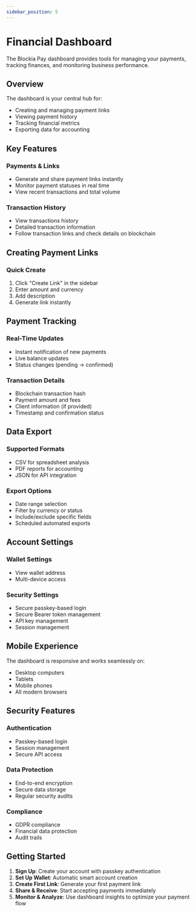 ```yaml
---
sidebar_position: 5
---
```


# Financial Dashboard

The Blockia Pay dashboard provides tools for managing your payments, tracking
finances, and monitoring business performance.

## Overview

The dashboard is your central hub for:

- Creating and managing payment links
- Viewing payment history
- Tracking financial metrics
- Exporting data for accounting

## Key Features

### Payments & Links

- Generate and share payment links instantly
- Monitor payment statuses in real time
- View recent transactions and total volume

### Transaction History

- View transactions history
- Detailed transaction information
- Follow transaction links and check details on blockchain

## Creating Payment Links

### Quick Create

1. Click "Create Link" in the sidebar
2. Enter amount and currency
3. Add description
4. Generate link instantly

## Payment Tracking

### Real-Time Updates

- Instant notification of new payments
- Live balance updates
- Status changes (pending → confirmed)

### Transaction Details

- Blockchain transaction hash
- Payment amount and fees
- Client information (if provided)
- Timestamp and confirmation status

## Data Export

### Supported Formats

- CSV for spreadsheet analysis
- PDF reports for accounting
- JSON for API integration

### Export Options

- Date range selection
- Filter by currency or status
- Include/exclude specific fields
- Scheduled automated exports

## Account Settings

### Wallet Settings

- View wallet address
- Multi-device access

### Security Settings

- Secure passkey-based login
- Secure Bearer token management
- API key management
- Session management

## Mobile Experience

The dashboard is responsive and works seamlessly on:

- Desktop computers
- Tablets
- Mobile phones
- All modern browsers

## Security Features

### Authentication

- Passkey-based login
- Session management
- Secure API access

### Data Protection

- End-to-end encryption
- Secure data storage
- Regular security audits

### Compliance

- GDPR compliance
- Financial data protection
- Audit trails

## Getting Started

1. **Sign Up**: Create your account with passkey authentication
2. **Set Up Wallet**: Automatic smart account creation
3. **Create First Link**: Generate your first payment link
4. **Share & Receive**: Start accepting payments immediately
5. **Monitor & Analyze**: Use dashboard insights to optimize your payment flow
